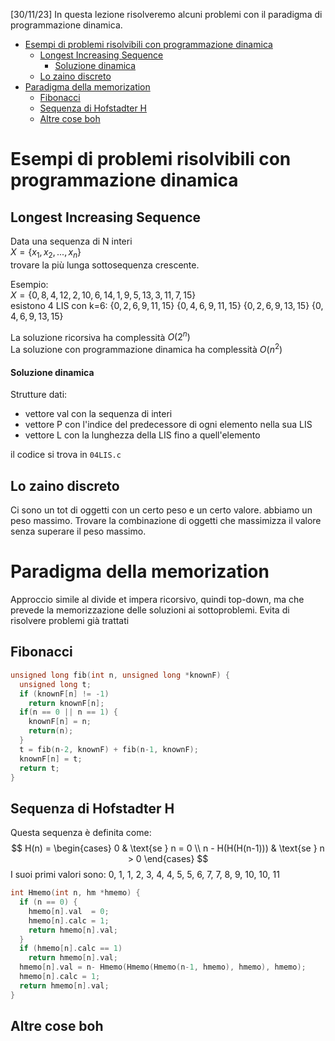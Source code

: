 [30/11/23] In questa lezione risolveremo alcuni problemi con il paradigma di programmazione dinamica.

- [Esempi di problemi risolvibili con programmazione dinamica](#esempi-di-problemi-risolvibili-con-programmazione-dinamica)
  - [Longest Increasing Sequence](#longest-increasing-sequence)
      - [Soluzione dinamica](#soluzione-dinamica)
  - [Lo zaino discreto](#lo-zaino-discreto)
- [Paradigma della memorization](#paradigma-della-memorization)
  - [Fibonacci](#fibonacci)
  - [Sequenza di Hofstadter H](#sequenza-di-hofstadter-h)
  - [Altre cose boh](#altre-cose-boh)

# Esempi di problemi risolvibili con programmazione dinamica

## Longest Increasing Sequence
Data una sequenza di N interi\
$X = \{x_1, x_2, ..., x_n\}$\
trovare la più lunga sottosequenza crescente.

Esempio:\
$X = \{0, 8, 4, 12, 2, 10, 6, 14, 1, 9, 5, 13, 3, 11, 7, 15\}$\
esistono 4 LIS con k=6:
$\{0,2,6,9,11,15\}$ $\{0,4,6,9,11,15\}$ $\{0,2,6,9,13,15\}$ $\{0,4,6,9,13,15\}$

La soluzione ricorsiva ha complessità $O(2^n)$\
La soluzione con programmazione dinamica ha complessità $O(n^2)$

#### Soluzione dinamica
Strutture dati:
- vettore val con la sequenza di interi
- vettore P con l'indice del predecessore di ogni elemento nella sua LIS
- vettore L con la lunghezza della LIS fino a quell'elemento

il codice si trova in `04LIS.c`

## Lo zaino discreto
Ci sono un tot di oggetti con un certo peso e un certo valore. abbiamo un peso massimo. Trovare la combinazione di oggetti che massimizza il valore senza superare il peso massimo.

# Paradigma della memorization
Approccio simile al divide et impera ricorsivo, quindi top-down, ma che prevede la memorizzazione delle soluzioni ai sottoproblemi. Evita di risolvere problemi già trattati

## Fibonacci
```c
unsigned long fib(int n, unsigned long *knownF) {
  unsigned long t;
  if (knownF[n] != -1)
    return knownF[n];
  if(n == 0 || n == 1) {
    knownF[n] = n;
    return(n);
  }
  t = fib(n-2, knownF) + fib(n-1, knownF);
  knownF[n] = t;
  return t;
}
```

## Sequenza di Hofstadter H
Questa sequenza è definita come:
$$
H(n) = \begin{cases}
  0 & \text{se } n = 0 \\
  n - H(H(H(n-1))) & \text{se } n > 0
\end{cases}
$$
I suoi primi valori sono:
0, 1, 1, 2, 3, 4, 4, 5, 5, 6, 7, 7, 8, 9, 10, 10, 11

```c
int Hmemo(int n, hm *hmemo) {
  if (n == 0) {
    hmemo[n].val  = 0;
    hmemo[n].calc = 1;
    return hmemo[n].val;
  }
  if (hmemo[n].calc == 1)
    return hmemo[n].val;
  hmemo[n].val = n- Hmemo(Hmemo(Hmemo(n-1, hmemo), hmemo), hmemo);
  hmemo[n].calc = 1;
  return hmemo[n].val;
}
```

## Altre cose boh